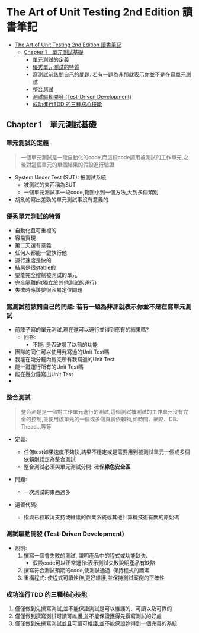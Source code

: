 # The Art of Unit Testing 2nd Edition 讀書筆記
- [The Art of Unit Testing 2nd Edition 讀書筆記](#the-art-of-unit-testing-2nd-edition-讀書筆記)
  - [Chapter 1　單元測試基礎](#chapter-1單元測試基礎)
    - [單元測試的定義](#單元測試的定義)
    - [優秀單元測試的特質](#優秀單元測試的特質)
    - [寫測試前該問自己的問題: 若有一題為非那就表示你並不是在寫單元測試](#寫測試前該問自己的問題-若有一題為非那就表示你並不是在寫單元測試)
    - [整合測試](#整合測試)
    - [測試驅動開發 (Test-Driven Development)](#測試驅動開發-test-driven-development)
    - [成功進行TDD 的三種核心技能](#成功進行tdd-的三種核心技能)



## Chapter 1　單元測試基礎
### 單元測試的定義
> 一個單元測試是一段自動化的code,而這段code調用被測試的工作單元,之後對這個單元的單個結果的假設進行驗證

- System Under Test (SUT): 被測試系統
    - 被測試的東西稱為SUT
  - 一個單元測試事一段code,範圍小到一個方法,大到多個類別
- 胡亂的寫出差勁的單元測試事沒有意義的


### 優秀單元測試的特質
- 自動化且可重複的
- 容易實現
- 第二天還有意義
- 任何人都能一鍵執行他
- 運行速度是快的
- 結果是很stable的
- 要能完全控制被測試的單元
- 完全隔離的(獨立於其他測試的運行)
- 失敗時應該要很容易定位問題

### 寫測試前該問自己的問題: 若有一題為非那就表示你並不是在寫單元測試
  - 前陣子寫的單元測試,現在還可以運行並得到應有的結果嗎? 
    - 回答:
      - 不能: 是否破壞了以前的功能
  - 團隊的同仁可以使用我寫過的Unit Test嗎
  - 我能在幾分鐘內跑完所有我寫過的Unit Test
  - 能一鍵運行所有的Unit Test嗎
  - 能在幾分鐘寫出Unit Test
  - 

### 整合測試
> 整合測是是一個對工作單元進行的測試,這個測試被測試的工作單元沒有完全的控制,並使用該單元的一個或多個真實依賴物,如時間、網路、DB、Thead...等等

- 定義: 
  - 任何test如果速度不夠快,結果不穩定或是需要用到被測試單元一個或多個依賴則認定為整合測試
  - 整合測試必須與單元測試分開: 確保**綠色安全區**
- 問題:
  - 一次測試的東西過多

- 遺留代碼:
  - 指與已經取消支持或維護的作業系統或其他計算機技術有關的原始碼

### 測試驅動開發 (Test-Driven Development)
- 說明:
    1. 撰寫一個會失敗的測試, 證明產品中的程式或功能缺失. 
        - 假設code可以正常運作:表示測試失敗說明產品有缺陷
    2.  撰寫符合測試預期的code,使測試通過. 保持程式的簡潔
    3.  重構程式: 使程式可讀性佳,更好維護,並保持測試案例的正確性

### 成功進行TDD 的三種核心技能
1. 僅僅做到先撰寫測試,並不能保證測試是可以維護的、可讀以及可靠的
2. 僅僅做到撰寫測試可讀可維護,並不能保證獲得先撰寫測試的好處
3. 僅僅做到先撰寫測試並且可讀可維護,並不能保證妳得到一個完善的系統